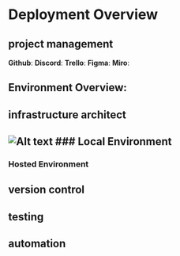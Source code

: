 # Deployment Overview
## project management
**Github**: 
**Discord**:
**Trello**:
**Figma**:
**Miro**:
## Environment Overview:
<H2>infrastructure architect<H2>
  <img src="cp3402-2022-1-site-group4-sp52/env/infrastructure.png" alt="Alt text" title="infrapic">
### Local Environment 

### Hosted Environment 

## version control
## testing
## automation
